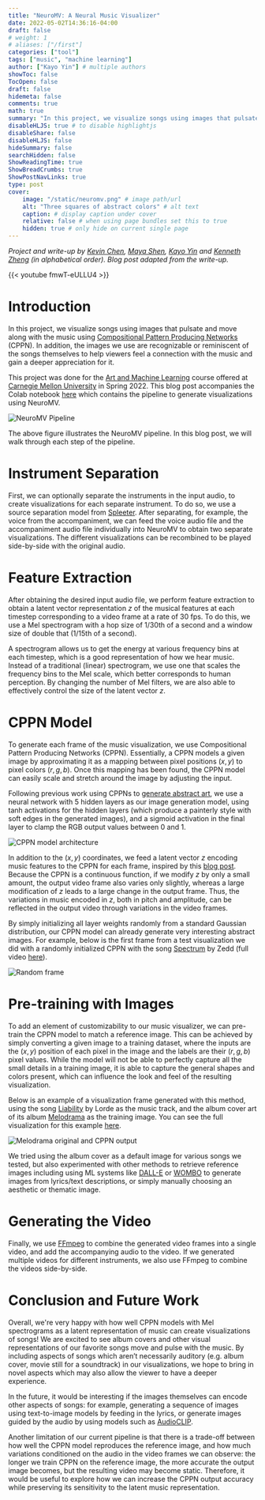 ```yaml
---
title: "NeuroMV: A Neural Music Visualizer"
date: 2022-05-02T14:36:16-04:00
draft: false
# weight: 1
# aliases: ["/first"]
categories: ["tool"]
tags: ["music", "machine learning"]
author: ["Kayo Yin"] # multiple authors
showToc: false
TocOpen: false
draft: false
hidemeta: false
comments: true
math: true
summary: "In this project, we visualize songs using images that pulsate and move along with the music using Compositional Pattern Producing Networks (CPPN). In addition, the images we use are recognizable or reminiscent of the songs themselves to help viewers feel a connection with the music and gain a deeper appreciation for it."
disableHLJS: true # to disable highlightjs
disableShare: false
disableHLJS: false
hideSummary: false
searchHidden: false
ShowReadingTime: true
ShowBreadCrumbs: true
ShowPostNavLinks: true
type: post
cover:
    image: "/static/neuromv.png" # image path/url
    alt: "Three squares of abstract colors" # alt text
    caption: # display caption under cover
    relative: false # when using page bundles set this to true
    hidden: true # only hide on current single page
---
```


*Project and write-up by [Kevin Chen](https://twitter.com/sky189456), [Maya Shen](https://twitter.com/mayayshen), [Kayo Yin](https://twitter.com/kayoyin) and [Kenneth Zheng](https://twitter.com/kenzheng99) (in alphabetical order). Blog post adapted from the write-up.*

{{< youtube fmwT-eULLU4 >}}

# Introduction

In this project, we visualize songs using images that pulsate and move along with the music using [Compositional Pattern Producing Networks](http://eplex.cs.ucf.edu/papers/stanley_gpem07.pdf) (CPPN). In addition, the images we use are recognizable or reminiscent of the songs themselves to help viewers feel a connection with the music and gain a deeper appreciation for it.

This project was done for the [Art and Machine Learning](https://kangeunsu.com/artml22s) course offered at [Carnegie Mellon University](https://www.cmu.edu/) in Spring 2022. This blog post accompanies the Colab notebook [here](https://colab.research.google.com/drive/1rMMx2UP5WU42EmHPgst_0w5bwqifhiPJ?usp=sharing) which contains the pipeline to generate visualizations using NeuroMV.

![NeuroMV Pipeline](/static/neuromv_pipeline.png)

The above figure illustrates the NeuroMV pipeline. In this blog post, we will walk through each step of the pipeline.

# Instrument Separation
First, we can optionally separate the instruments in the input audio, to create visualizations for each separate instrument. To do so, we use a source separation model from [Spleeter](https://github.com/deezer/spleeter). After separating, for example, the voice from the accompaniment, we can feed the voice audio file and the accompaniment audio file individually into NeuroMV to obtain two separate visualizations. The different visualizations can be recombined to be played side-by-side with the original audio.

# Feature Extraction

After obtaining the desired input audio file, we perform feature extraction to obtain a latent vector representation $z$ of the musical features at each timestep corresponding to a video frame at a rate of 30 fps. To do this, we use a Mel spectrogram with a hop size of 1/30th of a second and a window size of double that (1/15th of a second). 

A spectrogram allows us to get the energy at various frequency bins at each timestep, which is a good representation of how we hear music. Instead of a traditional (linear) spectrogram, we use one that scales the frequency bins to the Mel scale, which better corresponds to human perception. By changing the number of Mel filters, we are also able to effectively control the size of the latent vector $z$.

# CPPN Model
To generate each frame of the music visualization, we use Compositional Pattern Producing Networks (CPPN). Essentially, a CPPN models a given image by approximating it as a mapping between pixel positions $(x,y)$ to pixel colors $(r,g,b)$. Once this mapping has been found, the CPPN model can easily scale and stretch around the image by adjusting the input. 

Following previous work using CPPNs to [generate abstract art](https://blog.otoro.net/2016/03/25/generating-abstract-patterns-with-tensorflow/), we use a neural network with $5$ hidden layers as our image generation model, using tanh activations for the hidden layers (which produce a painterly style with soft edges in the generated images), and a sigmoid activation in the final layer to clamp the RGB output values between $0$ and $1$. 

![CPPN model architecture](/static/cppn.png "CPPN model architecture")

In addition to the $(x,y)$ coordinates, we feed a latent vector $z$ encoding music features to the CPPN for each frame, inspired by this [blog post](https://blog.otoro.net/2016/03/25/generating-abstract-patterns-with-tensorflow/). Because the CPPN is a continuous function, if we modify $z$ by only a small amount, the output video frame also varies only slightly, whereas a large modification of $z$ leads to a large change in the output frame. Thus, the variations in music encoded in $z$, both in pitch and amplitude, can be reflected in the output video through variations in the video frames. 

By simply initializing all layer weights randomly from a standard Gaussian distribution, our CPPN model can already generate very interesting abstract images. For example, below is the first frame from a test visualization we did with a randomly initialized CPPN with the song [Spectrum](https://youtu.be/IsuVMdnF8A0) by Zedd (full video [here](https://www.google.com/url?q=https://drive.google.com/file/d/1TQDwF_cT_hmdHeDmz9pdWVX6tSi6RMo_/view?usp%3Dsharing&sa=D&source=editors&ust=1651604112088284&usg=AOvVaw1KP7H5cJQtFLiDZ0GiN8UK)).

![Random frame](/static/zedd.png "An example of a frame generated using a randomly initialized CPPN")

# Pre-training with Images

To add an element of customizability to our music visualizer, we can pre-train the CPPN model to match a reference image. This can be achieved by simply converting a given image to a training dataset, where the inputs are the $(x,y)$ position of each pixel in the image and the labels are their $(r,g,b)$ pixel values. While the model will not be able to perfectly capture all the small details in a training image, it is able to capture the general shapes and colors present, which can influence the look and feel of the resulting visualization. 

Below is an example of a visualization frame generated with this method, using the song [Liability](https://youtu.be/BtvJaNeELic) by Lorde as the music track, and the album cover art of its album [Melodrama](https://youtube.com/playlist?list=PLvm6B0LWgqu9pWrYmmC-6ETs7yDcfHyl9) as the training image. You can see the full visualization for this example [here](https://www.google.com/url?q=https://drive.google.com/file/d/18CQ0fUZJ0_6FvJAVHGTVprWhK04NVIMY/view?usp%3Dsharing&sa=D&source=editors&ust=1651604112089060&usg=AOvVaw0-hV54aOOvTIQBVenu6baM). 

![Melodrama original and CPPN output](/static/melodrama.png "Left: reference image (album cover of Lorde’s Melodrama), right: image generated by corresponding trained CPPN.")

We tried using the album cover as a default image for various songs we tested, but also experimented with other methods to retrieve reference images including using ML systems like [DALL-E](https://openai.com/blog/dall-e/) or [WOMBO](https://www.wombo.art/) to generate images from lyrics/text descriptions, or simply manually choosing an aesthetic or thematic image.

# Generating the Video

Finally, we use [FFmpeg](https://ffmpeg.org/) to combine the generated video frames into a single video, and add the accompanying audio to the video. If we generated multiple videos for different instruments, we also use FFmpeg to combine the videos side-by-side.

# Conclusion and Future Work

Overall, we're very happy with how well CPPN models with Mel spectrograms as a latent representation of music can create visualizations of songs! We are excited to see album covers and other visual representations of our favorite songs move and pulse with the music. By including aspects of songs which aren’t necessarily auditory (e.g. album cover, movie still for a soundtrack) in our visualizations, we hope to bring in novel aspects which may also allow the viewer to have a deeper experience. 

In the future, it would be interesting if the images themselves can encode other aspects of songs: for example, generating a sequence of images using text-to-image models by feeding in the lyrics, or generate images guided by the audio by using models such as [AudioCLIP](https://github.com/AndreyGuzhov/AudioCLIP). 

Another limitation of our current pipeline is that there is a trade-off between how well the CPPN model reproduces the reference image, and how much variations conditioned on the audio in the video frames we can observe: the longer we train CPPN on the reference image, the more accurate the output image becomes, but the resulting video may become static. Therefore, it would be useful to explore how we can increase the CPPN output accuracy while preserving its sensitivity to the latent music representation. 